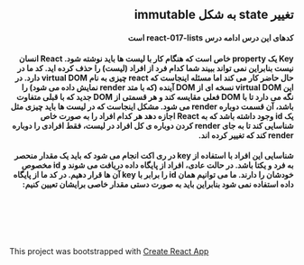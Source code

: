 
<div dir="rtl">  
    <p><h2>تغییر state به شکل immutable</h2></p>  
    <p><h4>کدهای این درس ادامه درس react-017-lists است</h4></p>
    <p><h4>Key یک property خاص است که هنگام کار با لیست ها باید نوشته شود. React انسان نیست بنابراین نمی تواند ببیند شما کدام فرد از افراد (لیست) را حذف کرده اید. کد ما در حال حاضر کار می کند اما مسئله اینجاست که react چیزی به نام virtual DOM دارد. در این virtual DOM نسخه ای از DOM آینده (که با متد render نمایش داده می شود) را نگه می دارد تا با DOM فعلی مقایسه کند و هر قسمتی از DOM جدید که با قبلی متفاوت باشد، آن قسمت دوباره render می شود. مشکل اینجاست که در لیست ها باید چیزی مثل یک id وجود داشته باشد که به React اجازه دهد هر کدام افراد را به صورت خاص شناسایی کند تا به جای render کردن دوباره ی کل افراد در لیست، فقط افرادی را دوباره render کند که تغییر کرده اند.
          </h4></p>
    <p><h4>شناسایی این افراد با استفاده از key در ری اکت انجام می شود که باید یک مقدار منحصر به فرد و یکتا باشد. در حالت عادی، افراد از پایگاه داده دریافت می شوند و id مخصوص خودشان را دارند. ما می توانیم همان id را برابر با key آن ها قرار دهیم. در کد ما از پایگاه داده استفاده نمی شود بنابراین باید به صورت دستی مقدار خاصی برایشان تعیین کنیم:
           </h4></p>
    <p><h4></h4></p>
    <p><h4></h4></p>
    <p><h4></h4></p>
    <p><h4></h4></p>
    <p><h4></h4></p>
    <p><h4></h4></p>
</div>  
<br /><br /><br /><br />  
  
<p>This project was bootstrapped with <a href="https://github.com/facebookincubator/create-react-app">Create React App</a></p>